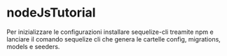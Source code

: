 # nodeJsTutorial

Per inizializzare le configurazioni installare sequelize-cli treamite npm e lanciare il comando sequelize cli che genera le cartelle config, migrations, models e seeders.

